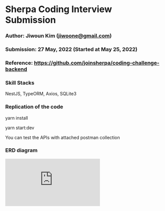 # Sherpa Coding Interview Submission

### Author: Jiwoun Kim (jiwoone@gmail.com)
### Submission: 27 May, 2022 (Started at May 25, 2022)

### Reference: https://github.com/joinsherpa/coding-challenge-backend

### Skill Stacks
  NestJS, TypeORM, Axios, SQLite3


### Replication of the code
  yarn install

  yarn start:dev

  You can test the APIs with attached postman collection
  

### ERD diagram
<embed src="https://brianjkim.dev/01-SherpaEventList-ERD.pdf" type="application/pdf">

